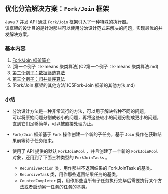 ## 优化分治解决方案：`Fork/Join` 框架
Java 7 并发 API 通过 `Fork/Join` 框架引入了一种特殊的执行器。  
该框架的设计目的是针对那些可以使用分治设计范式来解决的问题，实现最优的并发解决方案。

### 基本内容
1.	[Fork/Join 框架简介](C1Fork-Join框架简介.md)
2.	[第一个例子：k-means 聚类算法](C2第一个例子：k-means 聚类算法.md)
3.	[第二个例子：数据筛选算法](C3第二个例子：数据筛选算法.md)
4.	[第三个例子：归并排序算法](C4第三个例子：归并排序算法.md)
5.	[Fork/Join 框架的其他方法](C5Fork-Join 框架的其他方法.md)

### 小结
-	分治设计方法是一种非常流行的方法，可以用于解决各种不同的问题。  
可以将原始问题分割成较小的问题，再将这些较小的问题分割成更小的问题，直到它们足够简单，可以被直接处理为止。

-	`Fork/Join` 框架基于 `Fork` 操作创建一个新的子任务，基于 `Join` 操作在获取结果前等待子任务结束。
-	使用了 API 提供的默认 `ForkJoinPool` ，并且创建了一个新的 `ForkJoinPool` 对象，还用到了下面三种类型的 `ForkJoinTasks` 。
	-	`RecursiveAction` 类，用作那些不返回结果的 ForkJoinTask 的基类。
	-	`RecursiveTask` 类，用作那些返回结果任务的基类。
	-	`CountedCompleter` 类，用作那些当所有子任务执行完毕后需要执行某个方法或者启动另一任务的任务的基类。